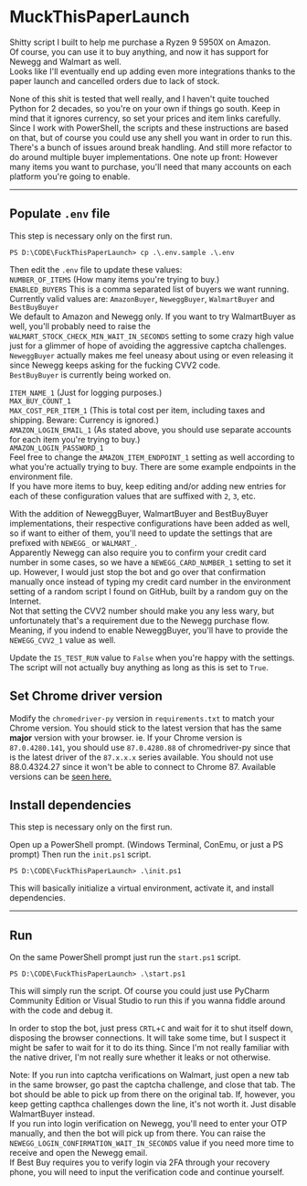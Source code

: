 # MuckThisPaperLaunch

Shitty script I built to help me purchase a Ryzen 9 5950X on Amazon.  
Of course, you can use it to buy anything, and now it has support for Newegg and Walmart as well.  
Looks like I'll eventually end up adding even more integrations thanks to the paper launch and cancelled orders due to lack of stock.

None of this shit is tested that well really, and I haven't quite touched Python for 2 decades, so you're on your own if things go south.
Keep in mind that it ignores currency, so set your prices and item links carefully.
Since I work with PowerShell, the scripts and these instructions are based on that, but of course you could use any shell you want in order to run this.  
There's a bunch of issues around break handling. And still more refactor to do around multiple buyer implementations.
One note up front: However many items you want to purchase, you'll need that many accounts on each platform you're going to enable.

---

## Populate `.env` file
This step is necessary only on the first run.


```
PS D:\CODE\FuckThisPaperLaunch> cp .\.env.sample .\.env
```
Then edit the `.env` file to update these values:  
`NUMBER_OF_ITEMS` (How many items you're trying to buy.)  
`ENABLED_BUYERS` This is a comma separated list of buyers we want running. Currently valid values are: `AmazonBuyer`, `NeweggBuyer`, `WalmartBuyer` and `BestBuyBuyer`  
We default to Amazon and Newegg only. If you want to try WalmartBuyer as well, you'll probably need to raise the `WALMART_STOCK_CHECK_MIN_WAIT_IN_SECONDS` setting to some crazy high value just for a glimmer of hope of avoiding the aggressive captcha challenges.  
`NeweggBuyer` actually makes me feel uneasy about using or even releasing it since Newegg keeps asking for the fucking CVV2 code.  
`BestBuyBuyer` is currently being worked on.  

`ITEM_NAME_1` (Just for logging purposes.)  
`MAX_BUY_COUNT_1`  
`MAX_COST_PER_ITEM_1` (This is total cost per item, including taxes and shipping. Beware: Currency is ignored.)  
`AMAZON_LOGIN_EMAIL_1` (As stated above, you should use separate accounts for each item you're trying to buy.)  
`AMAZON_LOGIN_PASSWORD_1`  
Feel free to change the `AMAZON_ITEM_ENDPOINT_1` setting as well according to what you're actually trying to buy. There are some example endpoints in the environment file.  
If you have more items to buy, keep editing and/or adding new entries for each of these configuration values that are suffixed with `2`, `3`, etc.  

With the addition of NeweggBuyer, WalmartBuyer and BestBuyBuyer implementations, their respective configurations have been added as well, so if want to either of them, you'll need to update the settings that are prefixed with `NEWEGG_` or `WALMART_`.  
Apparently Newegg can also require you to confirm your credit card number in some cases, so we have a `NEWEGG_CARD_NUMBER_1` setting to set it up. However, I would just stop the bot and go over that confirmation manually once instead of typing my credit card number in the environment setting of a random script I found on GitHub, built by a random guy on the Internet.  
Not that setting the CVV2 number should make you any less wary, but unfortunately that's a requirement due to the Newegg purchase flow.  
Meaning, if you indend to enable NeweggBuyer, you'll have to provide the `NEWEGG_CVV2_1` value as well.  

Update the `IS_TEST_RUN` value to `False` when you're happy with the settings.  The script will not actually buy anything as long as this is set to `True`.

## Set Chrome driver version
Modify the `chromedriver-py` version in `requirements.txt` to match your Chrome version.
You should stick to the latest version that has the same **major** version with your browser.
ie. If your Chrome version is `87.0.4280.141`, you should use `87.0.4280.88` of chromedriver-py since that is the latest driver of the `87.x.x.x` series available. You should not use 88.0.4324.27 since it won't be able to connect to Chrome 87.
Available versions can be [seen here.](https://pypi.org/project/chromedriver-py/#history)

## Install dependencies
This step is necessary only on the first run.


Open up a PowerShell prompt. (Windows Terminal, ConEmu, or just a PS prompt)
Then run the `init.ps1` script.

```
PS D:\CODE\FuckThisPaperLaunch> .\init.ps1
```
This will basically initialize a virtual environment, activate it, and install dependencies.

---

## Run
On the same PowerShell prompt just run the `start.ps1` script.

```
PS D:\CODE\FuckThisPaperLaunch> .\start.ps1
```
This will simply run the script.
Of course you could just use PyCharm Community Edition or Visual Studio to run this if you wanna fiddle around with the code and debug it.

In order to stop the bot, just press `CRTL`+`C` and wait for it to shut itself down, disposing the browser connections.  It will take some time, but I suspect it might be safer to wait for it to do its thing. Since I'm not really familiar with the native driver, I'm not really sure whether it leaks or not otherwise.

Note: If you run into captcha verifications on Walmart, just open a new tab in the same browser, go past the captcha challenge, and close that tab. The bot should be able to pick up from there on the original tab.
If, however, you keep getting capthca challenges down the line, it's not worth it. Just disable WalmartBuyer instead.  
If you run into login verification on Newegg, you'll need to enter your OTP manually, and then the bot will pick up from there. You can raise the `NEWEGG_LOGIN_CONFIRMATION_WAIT_IN_SECONDS` value if you need more time to receive and open the Newegg email.  
If Best Buy requires you to verify login via 2FA through your recovery phone, you will need to input the verification code and continue yourself.